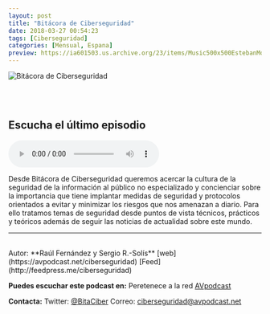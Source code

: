```yaml
---
layout: post
title: "Bitácora de Ciberseguridad"
date: 2018-03-27 00:54:23
tags: [Ciberseguridad]
categories: [Mensual, Espana]
preview: https://ia601503.us.archive.org/23/items/Music500x500EstebanMontoya/Bitacora-de-ciberseguridad-300-SergioR.-sols.jpg
---
```


![Bitácora de Ciberseguridad](https://ia601503.us.archive.org/23/items/Music500x500EstebanMontoya/Bitacora-de-ciberseguridad-caratula-500-SergioR.-sols.jpg)

<br/>
<br/>

## Escucha el último episodio

<!--reproductor-feed=http://feedpress.me/ciberseguridad-->
<!--reproductor-start-->
<audio id="audio" preload="auto" controls="" src="http://tracking.feedpress.it/link/15407/8460095/BCS023-Privacidad.mp3"></audio>
<!--reproductor-end-->

Desde Bitácora de Ciberseguridad queremos acercar la cultura de la seguridad de la información al público no especializado y concienciar sobre la importancia que tiene implantar medidas de seguridad y protocolos orientados a evitar y minimizar los riesgos que nos amenazan a diario. Para ello tratamos temas de seguridad desde puntos de vista técnicos, prácticos y teóricos además de seguir las noticias de actualidad sobre este mundo.

_ _ _
<br>
Autor: **Raúl Fernández y Sergio R.-Solís**
[web](https://avpodcast.net/ciberseguridad)
[Feed](http://feedpress.me/ciberseguridad)


**Puedes escuchar este podcast en:**
Peretenece a la red [AVpodcast](https://avpodcast.net/)


**Contacta:**
Twitter: [@BitaCiber](https://twitter.com/BitaCiber)
Correo: [ciberseguridad@avpodcast.net](mailto:ciberseguridad@avpodcast.net)

